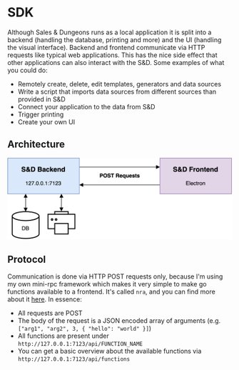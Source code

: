 # SDK

Although Sales & Dungeons runs as a local application it is split into a backend (handling the database, printing and more) and the UI (handling the visual interface). Backend and frontend communicate via HTTP requests like typical web applications. This has the nice side effect that other applications can also interact with the S&D. Some examples of what you could do:

- Remotely create, delete, edit templates, generators and data sources
- Write a script that imports data sources from different sources than provided in S&D
- Connect your application to the data from S&D
- Trigger printing
- Create your own UI

## Architecture

![arch](.github/images/snd_arch.png)

## Protocol

Communication is done via HTTP POST requests only, because I'm using my own mini-rpc framework which makes it very simple to make go functions available to a frontend. It's called `nra`, and you can find more about it [here](https://github.com/BigJk/nra). In essence:

- All requests are POST
- The body of the request is a JSON encoded array of arguments (e.g. `["arg1", "arg2", 3, { "hello": "world" }]`)
- All functions are present under ``http://127.0.0.1:7123/api/FUNCTION_NAME``
- You can get a basic overview about the available functions via ``http://127.0.0.1:7123/api/functions``